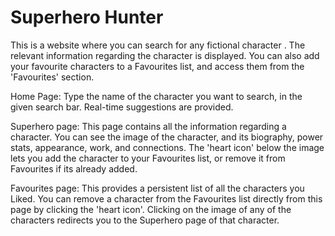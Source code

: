 # Superhero Hunter


This is a website where you can search for any fictional character .
 The relevant information regarding the character is displayed. 
 You can also add your favourite characters to a Favourites list, and access them from the 'Favourites' section.


Home Page: Type the name of the character you want to search, in the given search bar. Real-time suggestions are provided.


Superhero page: This page contains all the information regarding a character. You can see the image of the character, 
and its biography, power stats, appearance, work, and connections. 
The 'heart icon' below the image lets you add the character to your Favourites list, or remove it from Favourites if its already added.

Favourites page: This provides a persistent list of all the characters you Liked.
 You can remove a character from the Favourites list directly from this page by clicking the 'heart icon'. 
 Clicking on the image of any of the characters redirects you to the Superhero page of that character.